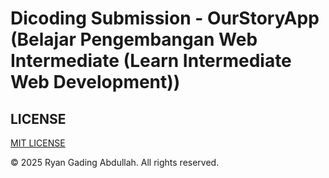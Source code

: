 # Dicoding Submission - OurStoryApp (Belajar Pengembangan Web Intermediate (Learn Intermediate Web Development))

## LICENSE

[MIT LICENSE](LICENSE)

&copy; 2025 Ryan Gading Abdullah. All rights reserved.
